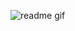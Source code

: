 ![readme gif](https://www.google.com/url?sa=i&url=https%3A%2F%2Fwifflegif.com%2Ftags%2F3193-ascii-gifs&psig=AOvVaw3icrgIaXVD_kpqeFUkQbIu&ust=1758899901623000&source=images&cd=vfe&opi=89978449&ved=0CBQQjRxqFwoTCKi66fGa9I8DFQAAAAAdAAAAABBf)
